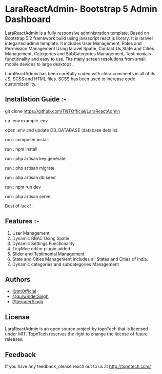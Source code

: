 
# LaraReactAdmin- Bootstrap 5 Admin Dashboard

LaraReactAdmin is a fully responsive administration template. Based on Bootstrap 5.2 framework build using javascript react js library. It is laravel integarted admin template. It includes User Management, Roles and Permission Management Using laravel Spatie, Contact Us,State and Cities Management, Categories and SubCategories Management, Testimonials functionality and easy to use. Fits many screen resolutions from small mobile devices to large desktops.




LaraReactAdmin has been carefully coded with clear comments in all of its JS, SCSS and HTML files. SCSS has been used to increase code customizability.



## Installation Guide :-

git clone https://github.com/TNTOfficial/LaraReactAdmin

cp .env.example .env

open .env and update DB_DATABASE (database details)

run : composer install

run : npm install

run : php artisan key:generate

run : php artisan migrate

run : php artisan db:seed

run : npm run dev

run : php artisan serve

Best of luck !!    
## Features :-

1. User Management 
2. Dynamic RBAC Using Spatie
3. Dynamic Settings Functionality
4. TinyMce editor plugin added.
5. Slider and Testimonial Management
6. State and Cities Management includes all States and Cities of India.
7. Dynamic categories and subcategories Management 


## Authors

- [@tntOfficial](https://github.com/TNTOfficial/LaraTop)
- [@gurwinderSingh](https://github.com/gurwindergwebs)
- [@tejinderSingh](https://github.com/tejinder37)


## License

LaraReactAdmin is an open source project by topnTech that is licensed under MIT. TopnTech reserves the right to change the license of future releases.



## Feedback

If you have any feedback, please reach out to us at 
http://topntech.com/

